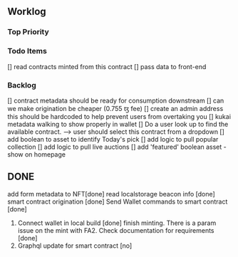 ## Worklog

### Top Priority

### Todo Items

[] read contracts minted from this contract
[] pass data to front-end

### Backlog

[] contract metadata should be ready for consumption downstream
[] can we make origination be cheaper (0.755 ꜩ fee)
[] create an admin address this should be hardcoded to help prevent users from overtaking you
[] kukai metadata walking to show properly in wallet
[] Do a user look up to find the available contract. --> user should select this contract from a dropdown
[] add boolean to asset to identify Today's pick
[] add logic to pull popular collection
[] add logic to pull live auctions
[] add 'featured' boolean asset - show on homepage

## DONE

add form metadata to NFT[done]
read localstorage beacon info [done]
smart contract origination [done]
Send Wallet commands to smart contract [done]

1. Connect wallet in local build [done]
   finish minting. There is a param issue on the mint with FA2. Check documentation for requirements [done]
2. Graphql update for smart contract [no]
